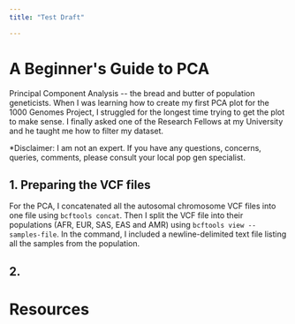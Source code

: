 ```yaml
---
title: "Test Draft"

---
```

# A Beginner's Guide to PCA
Principal Component Analysis -- the bread and butter of population geneticists. When I was learning how to create my first PCA plot for the 1000 Genomes Project, I struggled for the longest time trying to get the plot to make sense.
I finally asked one of the Research Fellows at my University and he taught me how to filter my dataset.

*Disclaimer: I am not an expert. If you have any questions, concerns, queries, comments, please consult your local pop gen specialist.

## 1. Preparing the VCF files 
For the PCA, I concatenated all the autosomal chromosome VCF files into one file using ```bcftools concat```.
Then I split the VCF file into their populations (AFR, EUR, SAS, EAS and AMR) using ```bcftools view --samples-file```. In the command, I included a newline-delimited text file listing all the samples from the population.

## 2.

# Resources


